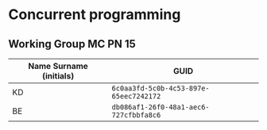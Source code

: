 # Concurrent programming

## Working Group MC PN 15

| Name Surname (initials) | GUID                                     |
| ----------------------- | ---------------------------------------- |
| KD                      | `6c0aa3fd-5c0b-4c53-897e-65eec7242172`   |
| BE                      | `db086af1-26f0-48a1-aec6-727cfbbfa8c6`   |		
